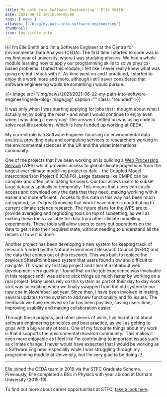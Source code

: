 ```yaml
---
title: My path into Software Engineering - Elle Smith
date: 2021-06-22 10:16:00+00:00
tags: ['news']
aliases: ['/blog/my-path-into-software-engineering']
thumbnail: 
icon: fas circle-info
---
```


Hi! I’m Elle Smith and I’m a Software Engineer at the Centre for Environmental Data Analysis (CEDA). The first time I started to code was in my first year of university, where I was studying physics. We had a whole module learning how to apply our programming skills to solve physics-based problems. I hated this module, I felt like I never really knew what was going on, but I stuck with it. As time went on and I practiced, I started to enjoy this work more and more, although I still never considered that software engineering would be something I would pursue.


{{< image src="/img/news/2021/2021-06-22-my-path-into-software-engineering/elle-blog-image.jpg"  caption="" class="rounded" >}}


It was only when I was starting applying for jobs that I thought about what I actually enjoy doing the most - and what I would continue to enjoy even when I was doing it every day! The answer I settled on was using code to solve real-life problems, which is how I ended up working at CEDA. 


My current role is a Software Engineer focusing on environmental data analysis, providing data and computing services to researchers working in the environmental sciences in the UK and the wider international community.



One of the projects that I’ve been working on is building a [Web Processing Service](https://cds.climate.copernicus.eu/cdsapp#!/dataset/projections-cmip6?tab=overview) (WPS) which provides access to global climate projections from the largest ever climate modelling project to date - the Coupled Model Intercomparison Project 6 (CMIP6). Large datasets like CMIP6 can be complex and often intimidating for users. Our tool allows users to subset large datasets spatially or temporally. This means that users can easily access and download only the data that they need, making working with it easier and more efficient.  Access to this data in this way has been much anticipated, so it’s great knowing that work I have done is contributing to current climate science research. The future plans for the WPS are to provide averaging and regridding tools on top of subsetting, as well as making these tools available for data from other climate modelling experiments. These tools will allow users to carry out operations on the data to get it into their required state, without needing to understand all the details of how it is done.



Another project has been developing a new system for keeping track of research funded by the Natural Environment Research Council (NERC) and the data that comes out of this research. This was built to replace the previous SharePoint based system that users found slow and difficult to navigate. This was my first big project and I learnt a lot about web development very quickly. I found that on the job experience was invaluable in this respect and I was able to pick things up much faster by working on a real project. Many users rely on this system as part of their day to day work so it was so exciting when we finally swapped from the old system to our new one in November last year. Since then, I have been involved in making several updates to the system to add new functionality and fix issues. The feedback we have received so far has been positive, saving users time, improving usability and making collaboration easier.



Through these projects, and other pieces of work, I’ve learnt a lot about software engineering principles and best practice, as well as getting to grips with a big variety of tools. One of my favourite things about my work is that it supports the environmental research community.  This makes it even more enjoyable as I feel like I’m contributing to important issues such as climate change. I never would have expected that I would be working as a Software Engineer, especially while I was struggling through my programming module at University, but I’m very glad to be doing it!




---



Elle joined the CEDA team in 2019 via the STFC Graduate Scheme. Previously, Elle completed a BSc in Physics with year abroad at Durham University (2015-19).  
  
To find out more about career opportunities at STFC, [take a look here](https://stfccareers.co.uk/).   



